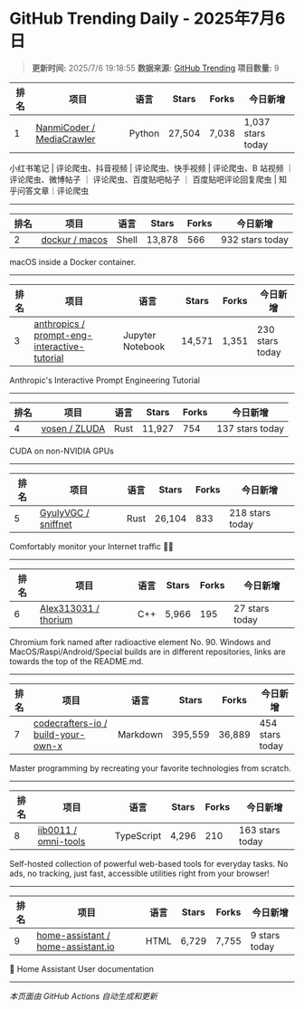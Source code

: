 # GitHub Trending Daily - 2025年7月6日

> **更新时间:** 2025/7/6 19:18:55
> **数据来源:** [GitHub Trending](https://github.com/trending)
> **项目数量:** 9

| 排名 | 项目 | 语言 | Stars | Forks | 今日新增 |
|------|------|------|-------|-------|-----------|
| 1 | [NanmiCoder / MediaCrawler](https://github.com/NanmiCoder/MediaCrawler) | Python | 27,504 | 7,038 | 1,037 stars today |

小红书笔记 \| 评论爬虫、抖音视频 \| 评论爬虫、快手视频 \| 评论爬虫、B 站视频 ｜ 评论爬虫、微博帖子 ｜ 评论爬虫、百度贴吧帖子 ｜ 百度贴吧评论回复爬虫 \| 知乎问答文章｜评论爬虫

---

| 排名 | 项目 | 语言 | Stars | Forks | 今日新增 |
|------|------|------|-------|-------|-----------|
| 2 | [dockur / macos](https://github.com/dockur/macos) | Shell | 13,878 | 566 | 932 stars today |

macOS inside a Docker container.

---

| 排名 | 项目 | 语言 | Stars | Forks | 今日新增 |
|------|------|------|-------|-------|-----------|
| 3 | [anthropics / prompt-eng-interactive-tutorial](https://github.com/anthropics/prompt-eng-interactive-tutorial) | Jupyter Notebook | 14,571 | 1,351 | 230 stars today |

Anthropic's Interactive Prompt Engineering Tutorial

---

| 排名 | 项目 | 语言 | Stars | Forks | 今日新增 |
|------|------|------|-------|-------|-----------|
| 4 | [vosen / ZLUDA](https://github.com/vosen/ZLUDA) | Rust | 11,927 | 754 | 137 stars today |

CUDA on non-NVIDIA GPUs

---

| 排名 | 项目 | 语言 | Stars | Forks | 今日新增 |
|------|------|------|-------|-------|-----------|
| 5 | [GyulyVGC / sniffnet](https://github.com/GyulyVGC/sniffnet) | Rust | 26,104 | 833 | 218 stars today |

Comfortably monitor your Internet traffic 🕵️‍♂️

---

| 排名 | 项目 | 语言 | Stars | Forks | 今日新增 |
|------|------|------|-------|-------|-----------|
| 6 | [Alex313031 / thorium](https://github.com/Alex313031/thorium) | C++ | 5,966 | 195 | 27 stars today |

Chromium fork named after radioactive element No. 90. Windows and MacOS/Raspi/Android/Special builds are in different repositories, links are towards the top of the README.md.

---

| 排名 | 项目 | 语言 | Stars | Forks | 今日新增 |
|------|------|------|-------|-------|-----------|
| 7 | [codecrafters-io / build-your-own-x](https://github.com/codecrafters-io/build-your-own-x) | Markdown | 395,559 | 36,889 | 454 stars today |

Master programming by recreating your favorite technologies from scratch.

---

| 排名 | 项目 | 语言 | Stars | Forks | 今日新增 |
|------|------|------|-------|-------|-----------|
| 8 | [iib0011 / omni-tools](https://github.com/iib0011/omni-tools) | TypeScript | 4,296 | 210 | 163 stars today |

Self-hosted collection of powerful web-based tools for everyday tasks. No ads, no tracking, just fast, accessible utilities right from your browser!

---

| 排名 | 项目 | 语言 | Stars | Forks | 今日新增 |
|------|------|------|-------|-------|-----------|
| 9 | [home-assistant / home-assistant.io](https://github.com/home-assistant/home-assistant.io) | HTML | 6,729 | 7,755 | 9 stars today |

📘 Home Assistant User documentation

---


*本页面由 GitHub Actions 自动生成和更新*
